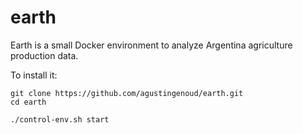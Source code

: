# earth

Earth is a small Docker environment to analyze Argentina agriculture production data.

To install it:

```shell
git clone https://github.com/agustingenoud/earth.git
cd earth

./control-env.sh start
```
